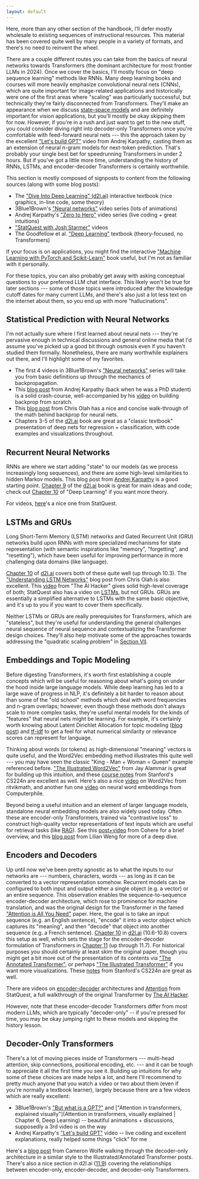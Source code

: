 ```yaml
---
layout: default
---
```


Here, more than any other section of the handbook, I’ll defer mostly wholesale to existing sequences of instructional resources. This material has been covered quite well by many people in a variety of formats, and there's no need to reinvent the wheel.

There are a couple different routes you can take from the basics of neural networks towards Transformers (the dominant architecture for most frontier LLMs in 2024). Once we cover the basics, I'll mostly focus on "deep sequence learning" methods like RNNs. Many deep learning books and courses will more heavily emphasize convolutional neural nets (CNNs), which are quite important for image-related applications and historically were one of the first areas where "scaling" was particularly successful, but technically they're fairly disconnected from Transformers. They’ll make an appearance when we discuss [state-space models](#structured-state-space-models) and are definitely important for vision applications, but you'll mostly be okay skipping them for now. However, if you're in a rush and just want to get to the new stuff, you could consider diving right into decoder-only Transformers once you're comfortable with feed-forward neural nets --- this the approach taken by the excellent ["Let's build GPT"](https://www.youtube.com/watch?v=kCc8FmEb1nY) video from Andrej Karpathy, casting them as an extension of neural n-gram models for next-token prediction. That's probably your single best bet for speedrunning Transformers in under 2 hours. But if you've got a little more time, understanding the history of RNNs, LSTMs, and encoder-decoder Transformers is certainly worthwhile.

This section is mostly composed of signposts to content from the following sources (along with some blog posts):

- The ["Dive Into Deep Learning" (d2l.ai)](http://d2l.ai) interactive textbook (nice graphics, in-line code, some theory)
- 3Blue1Brown's ["Neural networks"](https://www.youtube.com/watch?v=aircAruvnKk&list=PLZHQObOWTQDNU6R1_67000Dx_ZCJB-3pi) video series (lots of animations)
- Andrej Karpathy's ["Zero to Hero"](https://www.youtube.com/watch?v=VMj-3S1tku0&list=PLAqhIrjkxbuWI23v9cThsA9GvCAUhRvKZ) video series (live coding + great intuitions)
- ["StatQuest with Josh Starmer"](https://www.youtube.com/@statquest) videos
- The Goodfellow et al. ["Deep Learning"](https://www.deeplearningbook.org/) textbook (theory-focused, no Transformers)

If your focus is on applications, you might find the interactive ["Machine Learning with PyTorch and Scikit-Learn"](https://github.com/rasbt/machine-learning-book/tree/main) book useful, but I'm not as familiar with it personally.

For these topics, you can also probably get away with asking conceptual questions to your preferred LLM chat interface. This likely won't be true for later sections --- some of those topics were introduced after the knowledge cutoff dates for many current LLMs, and there's also just a lot less text on the internet about them, so you end up with more "hallucinations".

<h2>Statistical Prediction with Neural Networks</h2>

I'm not actually sure where I first learned about neural nets --- they're pervasive enough in technical discussions and general online media that I'd assume you've picked up a good bit through osmosis even if you haven't studied them formally. Nonetheless, there are many worthwhile explainers out there, and I'll highlight some of my favorites.

- The first 4 videos in 3Blue1Brown's ["Neural networks"](https://www.youtube.com/watch?v=aircAruvnKk&list=PLZHQObOWTQDNU6R1_67000Dx_ZCJB-3pi) series will take you from basic definitions up through the mechanics of backpropagation.
- This [blog post](https://karpathy.github.io/neuralnets/) from Andrej Karpathy (back when he was a PhD student) is a solid crash-course, well-accompanied by his [video](https://www.youtube.com/watch?v=VMj-3S1tku0) on building backprop from scratch.
- This [blog post](https://colah.github.io/posts/2015-08-Backprop/) from Chris Olah has a nice and concise walk-through of the math behind backprop for neural nets.
- Chapters 3-5 of the [d2l.ai](http://d2l.ai) book are great as a "classic textbook" presentation of deep nets for regression + classification, with code examples and visualizations throughout.

<h2>Recurrent Neural Networks</h2>

RNNs are where we start adding "state" to our models (as we process increasingly long sequences), and there are some high-level similarities to hidden Markov models. This blog post from [Andrej Karpathy](https://karpathy.github.io/2015/05/21/rnn-effectiveness/) is a good starting point. [Chapter 9](https://d2l.ai/chapter_recurrent-neural-networks/index.html) of the [d2l.ai](http://d2l.ai) book is great for main ideas and code; check out [Chapter 10](https://www.deeplearningbook.org/contents/rnn.html) of "Deep Learning" if you want more theory.

For videos, [here](https://www.youtube.com/watch?v=AsNTP8Kwu80)'s a nice one from StatQuest.

<h2>LSTMs and GRUs</h2>

Long Short-Term Memory (LSTM) networks and Gated Recurrent Unit (GRU) networks build upon RNNs with more specialized mechanisms for state representation (with semantic inspirations like "memory", "forgetting", and "resetting"), which have been useful for improving performance in more challenging data domains (like language).

[Chapter 10](https://d2l.ai/chapter_recurrent-modern/index.html) of [d2l.ai](http://d2l.ai) covers both of these quite well (up through 10.3). The ["Understanding LSTM Networks"](https://colah.github.io/posts/2015-08-Understanding-LSTMs/) blog post from Chris Olah is also excellent. This [video](https://www.youtube.com/watch?v=8HyCNIVRbSU) from "The AI Hacker" gives solid high-level coverage of both; StatQuest also has a video on [LSTMs](https://www.youtube.com/watch?v=YCzL96nL7j0), but not GRUs. GRUs are essentially a simplified alternative to LSTMs with the same basic objective, and it's up to you if you want to cover them specifically.

Neither LSTMs or GRUs are really prerequisites for Transformers, which are "stateless", but they're useful for understanding the general challenges neural sequence of neural sequence and contextualizing the Transformer design choices. They'll also help motivate some of the approaches towards addressing the "quadratic scaling problem" in [Section VII](#s7).

<h2>Embeddings and Topic Modeling</h2>

Before digesting Transformers, it's worth first establishing a couple concepts which will be useful for reasoning about what's going on under the hood inside large language models. While deep learning has led to a large wave of progress in NLP, it's definitely a bit harder to reason about than some of the "old school" methods which deal with word frequencies and n-gram overlaps; however, even though these methods don't always scale to more complex tasks, they're useful mental models for the kinds of "features" that neural nets might be learning. For example, it's certainly worth knowing about Latent Dirichlet Allocation for topic modeling ([blog post](https://towardsdatascience.com/latent-dirichlet-allocation-lda-9d1cd064ffa2)) and [tf-idf](https://jaketae.github.io/study/tf-idf/) to get a feel for what numerical similarity or relevance scores can represent for language.

Thinking about words (or tokens) as high-dimensional "meaning" vectors is quite useful, and the Word2Vec embedding method illustrates this quite well --- you may have seen the classic "King - Man + Woman = Queen" example referenced before. ["The Illustrated Word2Vec"](https://jalammar.github.io/illustrated-word2vec/) from Jay Alammar is great for building up this intuition, and these [course notes](https://web.stanford.edu/class/cs224n/readings/cs224n_winter2023_lecture1_notes_draft.pdf) from Stanford's CS224n are excellent as well. Here's also a nice [video](https://www.youtube.com/watch?v=f7o8aDNxf7k) on Word2Vec from ritvikmath, and another fun one [video](https://www.youtube.com/watch?v=gQddtTdmG_8) on neural word embeddings from Computerphile.

Beyond being a useful intuition and an element of larger language models, standalone neural embedding models are also widely used today. Often these are encoder-only Transformers, trained via "contrastive loss" to construct high-quality vector representations of text inputs which are useful for retrieval tasks (like [RAG](#retrieval-augmented-generation)). See this [post+video](https://docs.cohere.com/docs/text-embeddings) from Cohere for a brief overview, and this [blog post](https://lilianweng.github.io/posts/2021-05-31-contrastive/) from Lilian Weng for more of a deep dive.

<h2>Encoders and Decoders</h2>

Up until now we've been pretty agnostic as to what the inputs to our networks are --- numbers, characters, words --- as long as it can be converted to a vector representation somehow. Recurrent models can be configured to both input and output either a single object (e.g. a vector) or an entire sequence. This observation enables the sequence-to-sequence encoder-decoder architecture, which rose to prominence for machine translation, and was the original design for the Transformer in the famed ["Attention is All You Need"](https://arxiv.org/abs/1706.03762) paper. Here, the goal is to take an input sequence (e.g. an English sentence), "encode" it into a vector object which captures its "meaning", and then "decode" that object into another sequence (e.g. a French sentence). [Chapter 10](https://d2l.ai/chapter_recurrent-modern/index.html) in [d2l.ai](http://d2l.ai) (10.6-10.8) covers this setup as well, which sets the stage for the encoder-decoder formulation of Transformers in [Chapter 11](https://d2l.ai/chapter_attention-mechanisms-and-transformers/index.html) (up through 11.7). For historical purposes you should certainly at least skim the original paper, though you might get a bit more out of the presentation of its contents via ["The Annotated Transformer"](https://nlp.seas.harvard.edu/annotated-transformer/), or perhaps ["The Illustrated Transformer"](https://jalammar.github.io/illustrated-transformer/) if you want more visualizations. These [notes](https://web.stanford.edu/class/cs224n/readings/cs224n-self-attention-transformers-2023_draft.pdf) from Stanford's CS224n are great as well.

There are videos on [encoder-decoder](https://www.youtube.com/watch?v=L8HKweZIOmg) architectures and [Attention](https://www.youtube.com/watch?v=PSs6nxngL6k) from StatQuest, a full walkthrough of the original Transformer by [The AI Hacker](https://www.youtube.com/watch?v=4Bdc55j80l8).

However, note that these encoder-decoder Transformers differ from most modern LLMs, which are typically "decoder-only" -- if you're pressed for time, you may be okay jumping right to these models and skipping the history lesson.

<h2>Decoder-Only Transformers</h2>

There's a lot of moving pieces inside of Transformers --- multi-head attention, skip connections, positional encoding, etc. --- and it can be tough to appreciate it all the first time you see it. Building up intuitions for why some of these choices are made helps a lot, and here I'll recommend to pretty much anyone that you watch a video or two about them (even if you're normally a textbook learner), largely because there are a few videos which are really excellent:

- 3Blue1Brown's ["But what is a GPT?"](https://www.youtube.com/watch?v=wjZofJX0v4M) and ["Attention in transformers, explained visually"](Attention in transformers, visually explained | Chapter 6, Deep Learning) -- beautiful animations + discussions, supposedly a 3rd video is on the way
- Andrej Karpathy's ["Let's build GPT"](https://www.youtube.com/watch?v=kCc8FmEb1nY) video -- live coding and excellent explanations, really helped some things "click" for me

Here's a [blog post](https://cameronrwolfe.substack.com/p/decoder-only-transformers-the-workhorse) from Cameron Wolfe walking through the decoder-only architecture in a similar style to the Illustrated/Annotated Transformer posts. There's also a nice section in d2l.ai ([11.9](https://d2l.ai/chapter_attention-mechanisms-and-transformers/large-pretraining-transformers.html)) covering the relationships between encoder-only, encoder-decoder, and decoder-only Transformers.
